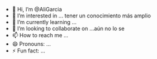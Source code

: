 - 👋 Hi, I’m @AliGarcia
- 👀 I’m interested in ... tener un conocimiento más amplio 
- 🌱 I’m currently learning ...
- 💞️ I’m looking to collaborate on ...aún no lo se 
- 📫 How to reach me ...
- 😄 Pronouns: ...
- ⚡ Fun fact: ...

<!---
AlinGarcia/AlinGarcia is a ✨ special ✨ repository because its `README.md` (this file) appears on your GitHub profile.
You can click the Preview link to take a look at your changes.
--->
